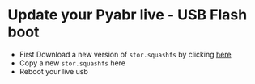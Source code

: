 # Update your Pyabr live - USB Flash boot

- First Download a new version of `stor.squashfs` by clicking [here](https://dl.pyabr.ir/stor.squashfs)
- Copy a new `stor.squashfs` here
- Reboot your live usb